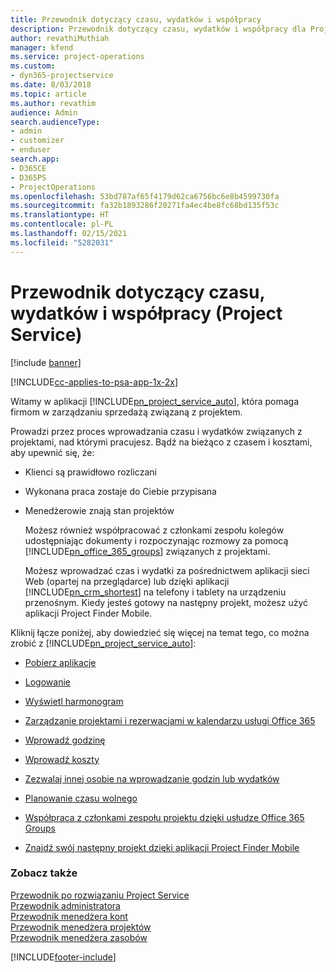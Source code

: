 ```yaml
---
title: Przewodnik dotyczący czasu, wydatków i współpracy
description: Przewodnik dotyczący czasu, wydatków i współpracy dla Project Service
author: revathiMuthiah
manager: kfend
ms.service: project-operations
ms.custom:
- dyn365-projectservice
ms.date: 8/03/2018
ms.topic: article
ms.author: revathim
audience: Admin
search.audienceType:
- admin
- customizer
- enduser
search.app:
- D365CE
- D365PS
- ProjectOperations
ms.openlocfilehash: 53bd787af65f4179d62ca6756bc6e8b4599730fa
ms.sourcegitcommit: fa32b1893286f20271fa4ec4be8fc68bd135f53c
ms.translationtype: HT
ms.contentlocale: pl-PL
ms.lasthandoff: 02/15/2021
ms.locfileid: "5282031"
---
```

# <a name="time-expense-and-collaboration-guide-project-service"></a>Przewodnik dotyczący czasu, wydatków i współpracy (Project Service)

[!include [banner](../includes/psa-now-project-operations.md)]

[!INCLUDE[cc-applies-to-psa-app-1x-2x](../includes/cc-applies-to-psa-app-1x-2x.md)]

Witamy w aplikacji [!INCLUDE[pn_project_service_auto](../includes/pn-project-service-auto.md)], która pomaga firmom w zarządzaniu sprzedażą związaną z projektem. 
  
 Prowadzi przez proces wprowadzania czasu i wydatków związanych z projektami, nad którymi pracujesz. Bądź na bieżąco z czasem i kosztami, aby upewnić się, że:  
  
- Klienci są prawidłowo rozliczani  
  
- Wykonana praca zostaje do Ciebie przypisana  
  
- Menedżerowie znają stan projektów  
  
  Możesz również współpracować z członkami zespołu kolegów udostępniając dokumenty i rozpoczynając rozmowy za pomocą [!INCLUDE[pn_office_365_groups](../includes/pn-office-365-groups.md)] związanych z projektami.  
  
  Możesz wprowadzać czas i wydatki za pośrednictwem aplikacji sieci Web (opartej na przeglądarce) lub dzięki aplikacji [!INCLUDE[pn_crm_shortest](../includes/pn-crm-shortest.md)] na telefony i tablety na urządzeniu przenośnym. Kiedy jesteś gotowy na następny projekt, możesz użyć aplikacji Project Finder Mobile.  
  
Kliknij łącze poniżej, aby dowiedzieć się więcej na temat tego, co można zrobić z [!INCLUDE[pn_project_service_auto](../includes/pn-project-service-auto.md)]:  
  
-   [Pobierz aplikacje](../psa/get-apps.md)  
  
-   [Logowanie](../psa/sign-in.md)  
  
-   [Wyświetl harmonogram](../psa/view-schedule.md)  
  
-   [Zarządzanie projektami i rezerwacjami w kalendarzu usługi Office 365](../psa/manage-project-bookings-office-365-calendar.md)  
  
-   [Wprowadź godzinę](../psa/enter-time.md)  
  
-   [Wprowadź koszty](../psa/enter-expenses.md)  
  
-   [Zezwalaj innej osobie na wprowadzanie godzin lub wydatków](../psa/allow-someone-else-enter-time-entry-expense.md)  
  
-   [Planowanie czasu wolnego](../psa/schedule-time-off.md)  
  
-   [Współpraca z członkami zespołu projektu dzięki usłudze Office 365 Groups](../psa/collaborate-project-team-members-office-365-groups.md)  
  
-   [Znajdź swój następny projekt dzięki aplikacji Project Finder Mobile](../psa/find-next-project-finder-mobile-app.md)  
  
### <a name="see-also"></a>Zobacz także  
 [Przewodnik po rozwiązaniu Project Service](../psa/overview.md)   
 [Przewodnik administratora](../psa/admin-guide.md)   
 [Przewodnik menedżera kont](../psa/account-manager-guide.md)   
 [Przewodnik menedżera projektów](../psa/project-manager-guide.md)   
 [Przewodnik menedżera zasobów](../psa/resource-manager-guide.md)   


[!INCLUDE[footer-include](../includes/footer-banner.md)]